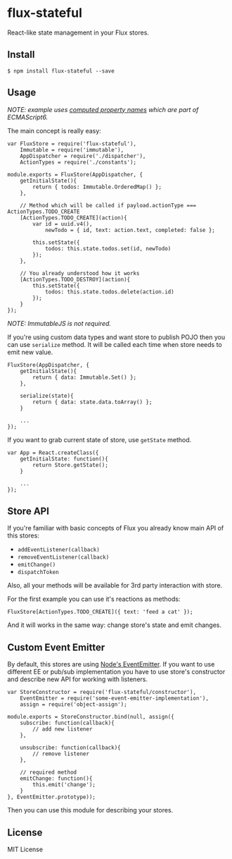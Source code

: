 # flux-stateful

React-like state management in your Flux stores.

## Install

	$ npm install flux-stateful --save

## Usage

*NOTE: example uses [computed property names](https://developer.mozilla.org/en-US/docs/Web/JavaScript/Reference/Operators/Object_initializer#Computed_property_names) which are part of ECMAScript6.*

The main concept is really easy:

	var FluxStore = require('flux-stateful'),
		Immutable = require('immutable'),
		AppDispatcher = require('./dispatcher'),
		ActionTypes = require('./constants');

	module.exports = FluxStore(AppDispatcher, {
		getInitialState(){
			return { todos: Immutable.OrderedMap() };
		},

		// Method which will be called if payload.actionType === ActionTypes.TODO_CREATE
		[ActionTypes.TODO_CREATE](action){
			var id = uuid.v4(),
				newTodo = { id, text: action.text, completed: false };

			this.setState({
				todos: this.state.todos.set(id, newTodo)
			});
		},

		// You already understood how it works
		[ActionTypes.TODO_DESTROY](action){
			this.setState({
				todos: this.state.todos.delete(action.id)
			});
		}		
	});

*NOTE: ImmutableJS is not required.*

If you're using custom data types and want store to publish POJO then you can use `serialize` method. It will be called each time when store needs to emit new value.

	FluxStore(AppDispatcher, {
		getInitialState(){
			return { data: Immutable.Set() };
		},

		serialize(state){
			return { data: state.data.toArray() };
		}

		...
	});

If you want to grab current state of store, use `getState` method.

	var App = React.createClass({
		getInitialState: function(){
			return Store.getState();
		}

		...
	});

## Store API

If you're familiar with basic concepts of Flux you already know main API of this stores:

 * `addEventListener(callback)`
 * `removeEventListener(callback)`
 * `emitChange()`
 * `dispatchToken`

Also, all your methods will be available for 3rd party interaction with store.

For the first example you can use it's reactions as methods:

	FluxStore[ActionTypes.TODO_CREATE]({ text: 'feed a cat' });

And it will works in the same way: change store's state and emit changes.

## Custom Event Emitter

By default, this stores are using [Node's EventEmitter](https://nodejs.org/api/events.html). If you want to use different EE or pub/sub implementation you have to use store's constructor and describe new API for working with listeners.

	var StoreConstructor = require('flux-stateful/constructor'),
		EventEmitter = require('some-event-emitter-implementation'),
		assign = require('object-assign');

	module.exports = StoreConstructor.bind(null, assign({
		subscribe: function(callback){
			// add new listener
		},

		unsubscribe: function(callback){
			// remove listener
		},

		// required method
		emitChange: function(){
			this.emit('change');
		}
	}, EventEmitter.prototype));

Then you can use this module for describing your stores.

## License

MIT License
